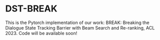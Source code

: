 # DST-BREAK
This is the Pytorch implementation of our work: BREAK: Breaking the Dialogue State Tracking Barrier with Beam Search and Re-ranking,  ACL 2023. 
Code will be available soon!
